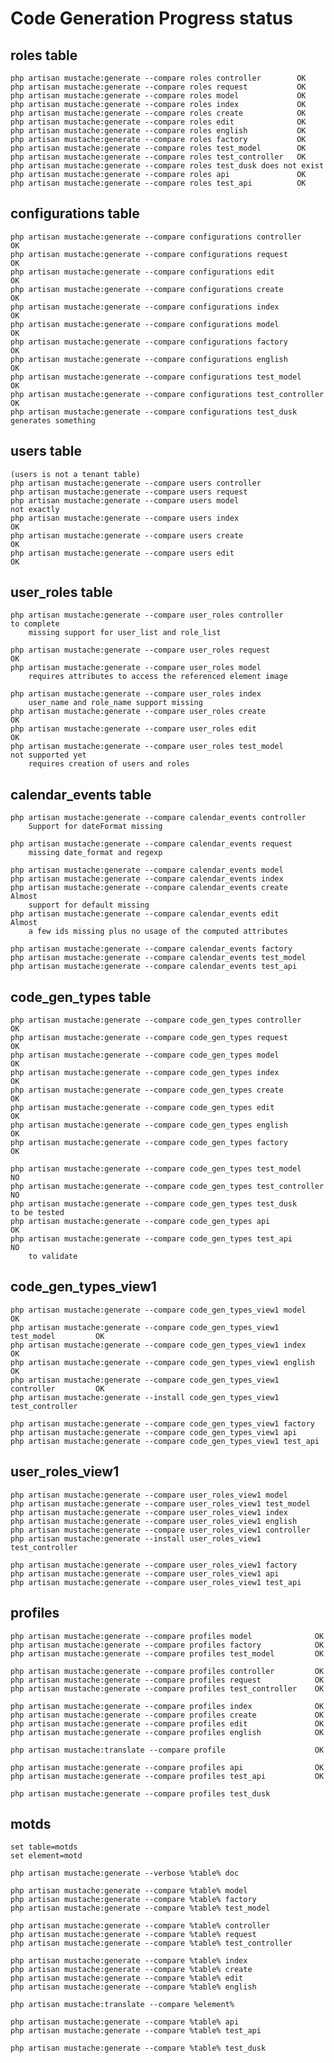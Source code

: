 # Code Generation Progress status


## roles table

    php artisan mustache:generate --compare roles controller        OK
    php artisan mustache:generate --compare roles request           OK
    php artisan mustache:generate --compare roles model             OK
    php artisan mustache:generate --compare roles index             OK
    php artisan mustache:generate --compare roles create            OK
    php artisan mustache:generate --compare roles edit              OK
    php artisan mustache:generate --compare roles english           OK
    php artisan mustache:generate --compare roles factory           OK
    php artisan mustache:generate --compare roles test_model        OK
    php artisan mustache:generate --compare roles test_controller   OK
    php artisan mustache:generate --compare roles test_dusk does not exist
    php artisan mustache:generate --compare roles api               OK        
    php artisan mustache:generate --compare roles test_api          OK

## configurations table

    php artisan mustache:generate --compare configurations controller       OK
    php artisan mustache:generate --compare configurations request          OK
    php artisan mustache:generate --compare configurations edit             OK
    php artisan mustache:generate --compare configurations create           OK
    php artisan mustache:generate --compare configurations index            OK
    php artisan mustache:generate --compare configurations model            OK
    php artisan mustache:generate --compare configurations factory          OK
    php artisan mustache:generate --compare configurations english          OK
    php artisan mustache:generate --compare configurations test_model       OK
    php artisan mustache:generate --compare configurations test_controller  OK
    php artisan mustache:generate --compare configurations test_dusk        generates something
    
## users table

    (users is not a tenant table)
    php artisan mustache:generate --compare users controller
    php artisan mustache:generate --compare users request
    php artisan mustache:generate --compare users model                     not exactly
    php artisan mustache:generate --compare users index                     OK
    php artisan mustache:generate --compare users create                    OK
    php artisan mustache:generate --compare users edit                      OK

## user_roles table

    php artisan mustache:generate --compare user_roles controller           to complete 
        missing support for user_list and role_list
        
    php artisan mustache:generate --compare user_roles request              OK
    php artisan mustache:generate --compare user_roles model
        requires attributes to access the referenced element image
        
    php artisan mustache:generate --compare user_roles index        
        user_name and role_name support missing
    php artisan mustache:generate --compare user_roles create               OK
    php artisan mustache:generate --compare user_roles edit                 OK
    php artisan mustache:generate --compare user_roles test_model           not supported yet
        requires creation of users and roles

## calendar_events table

    php artisan mustache:generate --compare calendar_events controller
        Support for dateFormat missing
    
    php artisan mustache:generate --compare calendar_events request
        missing date_format and regexp
        
    php artisan mustache:generate --compare calendar_events model
    php artisan mustache:generate --compare calendar_events index
    php artisan mustache:generate --compare calendar_events create          Almost
        support for default missing
    php artisan mustache:generate --compare calendar_events edit            Almost
        a few ids missing plus no usage of the computed attributes
        
    php artisan mustache:generate --compare calendar_events factory
    php artisan mustache:generate --compare calendar_events test_model
    php artisan mustache:generate --compare calendar_events test_api          
    
## code_gen_types table

    php artisan mustache:generate --compare code_gen_types controller           OK
    php artisan mustache:generate --compare code_gen_types request              OK          
    php artisan mustache:generate --compare code_gen_types model                OK
    php artisan mustache:generate --compare code_gen_types index                OK  
    php artisan mustache:generate --compare code_gen_types create               OK
    php artisan mustache:generate --compare code_gen_types edit                 OK
    php artisan mustache:generate --compare code_gen_types english              OK
    php artisan mustache:generate --compare code_gen_types factory              OK
    
    php artisan mustache:generate --compare code_gen_types test_model           NO    
    php artisan mustache:generate --compare code_gen_types test_controller      NO
    php artisan mustache:generate --compare code_gen_types test_dusk        to be tested
    php artisan mustache:generate --compare code_gen_types api                  OK
    php artisan mustache:generate --compare code_gen_types test_api             NO
        to validate
        
## code_gen_types_view1

    php artisan mustache:generate --compare code_gen_types_view1 model              OK
    php artisan mustache:generate --compare code_gen_types_view1 test_model         OK
    php artisan mustache:generate --compare code_gen_types_view1 index              OK
    php artisan mustache:generate --compare code_gen_types_view1 english            OK
    php artisan mustache:generate --compare code_gen_types_view1 controller         OK
    php artisan mustache:generate --install code_gen_types_view1 test_controller
    
    php artisan mustache:generate --compare code_gen_types_view1 factory
    php artisan mustache:generate --compare code_gen_types_view1 api
    php artisan mustache:generate --compare code_gen_types_view1 test_api
    
## user_roles_view1

    php artisan mustache:generate --compare user_roles_view1 model
    php artisan mustache:generate --compare user_roles_view1 test_model
    php artisan mustache:generate --compare user_roles_view1 index
    php artisan mustache:generate --compare user_roles_view1 english
    php artisan mustache:generate --compare user_roles_view1 controller
    php artisan mustache:generate --install user_roles_view1 test_controller
    
    php artisan mustache:generate --compare user_roles_view1 factory
    php artisan mustache:generate --compare user_roles_view1 api
    php artisan mustache:generate --compare user_roles_view1 test_api
    
## profiles

    php artisan mustache:generate --compare profiles model              OK                
    php artisan mustache:generate --compare profiles factory            OK              
    php artisan mustache:generate --compare profiles test_model         OK           

    php artisan mustache:generate --compare profiles controller         OK       
    php artisan mustache:generate --compare profiles request            OK            
    php artisan mustache:generate --compare profiles test_controller    OK

    php artisan mustache:generate --compare profiles index              OK  
    php artisan mustache:generate --compare profiles create             OK  
    php artisan mustache:generate --compare profiles edit               OK  
    php artisan mustache:generate --compare profiles english            OK
    
    php artisan mustache:translate --compare profile                    OK

    php artisan mustache:generate --compare profiles api                OK                 
    php artisan mustache:generate --compare profiles test_api           OK

    php artisan mustache:generate --compare profiles test_dusk       

## motds 

	set table=motds
	set element=motd
	
	php artisan mustache:generate --verbose %table% doc
	
    php artisan mustache:generate --compare %table% model                              
    php artisan mustache:generate --compare %table% factory                          
    php artisan mustache:generate --compare %table% test_model                    

    php artisan mustache:generate --compare %table% controller                
    php artisan mustache:generate --compare %table% request                        
    php artisan mustache:generate --compare %table% test_controller    

    php artisan mustache:generate --compare %table% index                
    php artisan mustache:generate --compare %table% create               
    php artisan mustache:generate --compare %table% edit                 
    php artisan mustache:generate --compare %table% english            
    
    php artisan mustache:translate --compare %element%                    

    php artisan mustache:generate --compare %table% api                                 
    php artisan mustache:generate --compare %table% test_api           

    php artisan mustache:generate --compare %table% test_dusk       

    